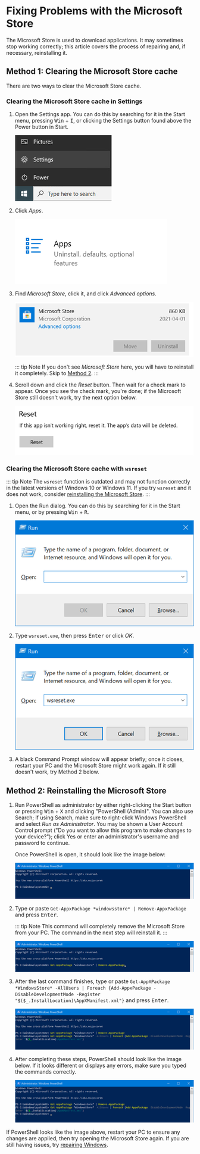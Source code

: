 # Fixing Problems with the Microsoft Store

The Microsoft Store is used to download applications. It may sometimes stop working correctly; this article covers the process of repairing and, if necessary, reinstalling it.

## Method 1: Clearing the Microsoft Store cache

There are two ways to clear the Microsoft Store cache.

### Clearing the Microsoft Store cache in Settings

1. Open the Settings app. You can do this by searching for it in the Start menu, pressing <kbd>Win</kbd> + <kbd>I</kbd>, or clicking the Settings button found above the Power button in Start.

    ![The Settings button in Windows 10's Start menu.](./img/fixing-microsoft-store/opensettings.png)

2. Click *Apps*.

    ![The "Apps" tile in Windows 10's Settings app.](./img/fixing-microsoft-store/apps.png)

3. Find *Microsoft Store*, click it, and click *Advanced options*.

    ![The entry for Microsoft Store in the "Installed apps" settings menu.](./img/fixing-microsoft-store/microsoftstore.png)

    ::: tip Note
    If you don't see *Microsoft Store* here, you will have to reinstall it completely. Skip to [Method 2](#method-2-reinstalling-the-microsoft-store).
    :::

4. Scroll down and click the *Reset* button. Then wait for a check mark to appear. Once you see the check mark, you're done; if the Microsoft Store still doesn't work, try the next option below.

    ![The "Reset" option.](./img/fixing-microsoft-store/resetmicrosoftstore.png)

### Clearing the Microsoft Store cache with `wsreset`

::: tip Note
The `wsreset` function is outdated and may not function correctly in the latest versions of Windows 10 or Windows 11. If you try `wsreset` and it does not work, consider [reinstalling the Microsoft Store](#method-2-reinstalling-the-microsoft-store).
:::

1. Open the Run dialog. You can do this by searching for it in the Start menu, or by pressing <kbd>Win</kbd> + <kbd>R</kbd>.

    ![The Run dialog.](./img/fixing-microsoft-store/run.png)

2. Type `wsreset.exe`, then press <kbd>Enter</kbd> or click *OK*.

    ![The Run dialog, with "wsreset.exe" typed into the "Open:" field.](./img/fixing-microsoft-store/wsreset.png)

3. A black Command Prompt window will appear briefly; once it closes, restart your PC and the Microsoft Store might work again. If it still doesn't work, try Method 2 below.

## Method 2: Reinstalling the Microsoft Store

1. Run PowerShell as administrator by either right-clicking the Start button or pressing <kbd>Win</kbd> + <kbd>X</kbd> and clicking "PowerShell (Admin)". You can also use Search; if using Search, make sure to right-click Windows PowerShell and select *Run as Administrator*. You may be shown a User Account Control prompt ("Do you want to allow this program to make changes to your device?"); click Yes or enter an administrator's username and password to continue.

    Once PowerShell is open, it should look like the image below:

    ![A Windows PowerShell window, running as administrator.](./img/fixing-microsoft-store/powershell.png)

2. Type or paste `Get-AppxPackage *windowsstore* | Remove-AppxPackage` and press <kbd>Enter</kbd>.

    ::: tip Note
    This command will completely remove the Microsoft Store from your PC. The command in the next step will reinstall it.
    :::

    ![The above command to remove the Microsoft Store is typed into the PowerShell window.](./img/fixing-microsoft-store/removingmicrosoftstore.png)

3. After the last command finishes, type or paste `Get-AppXPackage *WindowsStore* -AllUsers | Foreach {Add-AppxPackage -DisableDevelopmentMode -Register "$($_.InstallLocation)\AppXManifest.xml"}` and press <kbd>Enter</kbd>.

    ![The above command to reinstall the Microsoft Store is typed into the PowerShell window.](./img/fixing-microsoft-store/installingmicrosoftstore.png)

4. After completing these steps, PowerShell should look like the image below. If it looks different or displays any errors, make sure you typed the commands correctly.

    ![The PowerShell window after running both commands. Nothing new is displayed, but the cursor is back at the PowerShell prompt.](./img/fixing-microsoft-store/afterinstallingmicrosoftstore.png)

If PowerShell looks like the image above, restart your PC to ensure any changes are applied, then try opening the Microsoft Store again. If you are still having issues, try [repairing Windows](https://msft.chat/wiki/using-the-media-creation-tool.html#method-1-repairing-an-existing-installation).
